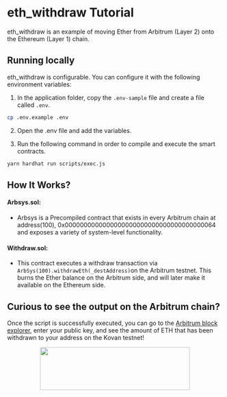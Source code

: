 # eth_withdraw Tutorial

eth_withdraw is an example of moving Ether from Arbitrum (Layer 2) onto the Ethereum (Layer 1) chain.

## Running locally

eth_withdraw is configurable.  You can configure it with the following environment variables:

1. In the application folder, copy the ```.env-sample``` file and create a file called ```.env```.

```bash
cp .env.example .env
```

2. Open the .env file and add the variables.


3. Run the following command in order to compile and execute the smart contracts.


```bash
yarn hardhat run scripts/exec.js

```
## How It Works?

#### Arbsys.sol:

* Arbsys is a Precompiled contract that exists in every Arbitrum chain at address(100), 0x0000000000000000000000000000000000000064 and exposes a variety of system-level functionality.

####  Withdraw.sol:

* This contract executes a withdraw transaction via `ArbSys(100).withdrawEth(_destAddress)`on the Arbitrum testnet. This burns the Ether balance on the Arbitrum side, and will later make it available on the Ethereum side. 

## Curious to see the output on the Arbitrum chain?

Once the script is successfully executed, you can go to the [Arbitrum block explorer](https://explorer.arbitrum.io), enter your public key, and see the amount of ETH that has been withdrawn to your address on the Kovan testnet!

<p align="center">
  <img width="350" height="100" src= "https://offchainlabs.com/c79291eee1a8e736eebd9a2c708dbe44.png" />
</p>